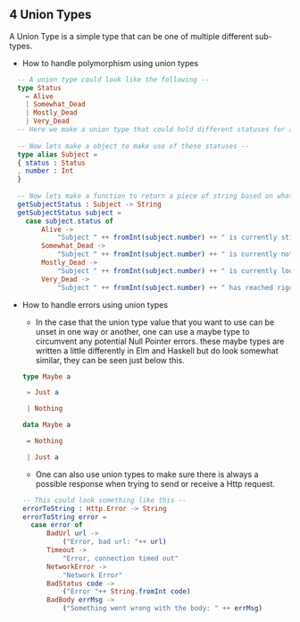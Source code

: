 ## 4  Union Types

A Union Type is a simple type that can be one of multiple different sub-types.

* How to handle polymorphism using union types

```elm
  -- A union type could look like the following --
  type Status
    = Alive
    | Somewhat_Dead
    | Mostly_Dead
    | Very_Dead
  -- Here we make a union type that could hold different statuses for another object --
  
  -- Now lets make a object to make use of these statuses --
  type alias Subject = 
  { status : Status
  , number : Int
  }
  
  -- Now lets make a function to return a piece of string based on what status our subject object has --
  getSubjectStatus : Subject -> String
  getSubjectStatus subject =
    case subject.status of
        Alive ->
            "Subject " ++ fromInt(subject.number) ++ " is currently still alive..."
        Somewhat_Dead ->
            "Subject " ++ fromInt(subject.number) ++ " is currently not looking as well as before..."
        Mostly_Dead ->
            "Subject " ++ fromInt(subject.number) ++ " is currently looking as if it is on its last legs..."
        Very_Dead ->
            "Subject " ++ fromInt(subject.number) ++ " has reached rigor mortis..."
```

* How to handle errors using union types

  * In the case that the union type value that you want to use can be unset in one way or another, one can use a maybe type to circumvent any potential Null Pointer errors. these maybe types are written a little differently in Elm and Haskell but do look somewhat similar, they can be seen just below this.
  
  ```elm
  type Maybe a

  ​	= Just a

  ​	| Nothing
  ``` 

  ```haskell
  data Maybe a

  ​	= Nothing 

  ​	| Just a

  ```
  
  * One can also use union types to make sure there is always a possible response when trying to send or receive a Http request.

  ```elm
  -- This could look something like this --
  errorToString : Http.Error -> String
  errorToString error =
    case error of
        BadUrl url ->
            ("Error, bad url: "++ url)
        Timeout ->
            "Error, connection timed out"
        NetworkError ->
            "Network Error"
        BadStatus code ->
            ("Error "++ String.fromInt code)
        BadBody errMsg ->
            ("Something went wrong with the body: " ++ errMsg)
  ```
